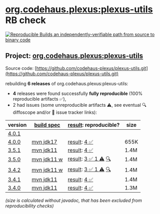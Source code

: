 [org.codehaus.plexus:plexus-utils](https://central.sonatype.com/artifact/org.codehaus.plexus/plexus-utils/versions) RB check
=======

[![Reproducible Builds](https://reproducible-builds.org/images/logos/rb.svg) an independently-verifiable path from source to binary code](https://reproducible-builds.org/)

## Project: [org.codehaus.plexus:plexus-utils](https://central.sonatype.com/artifact/org.codehaus.plexus/plexus-utils/versions)

Source code: [https://github.com/codehaus-plexus/plexus-utils.git](https://github.com/codehaus-plexus/plexus-utils.git)

rebuilding **6 releases** of org.codehaus.plexus:plexus-utils:
- **4** releases were found successfully **fully reproducible** (100% reproducible artifacts :white_check_mark:),
- 2 had issues (some unreproducible artifacts :warning:, see eventual :mag: diffoscope and/or :memo: issue tracker links):

| version | [build spec](/BUILDSPEC.md) | [result](https://reproducible-builds.org/docs/jvm/): reproducible? | size |
| -- | --------- | ------ | -- |
| [4.0.1](https://central.sonatype.com/artifact/org.codehaus.plexus/plexus-utils/4.0.1/pom) | | | |
| [4.0.0](https://central.sonatype.com/artifact/org.codehaus.plexus/plexus-utils/4.0.0/pom) | [mvn jdk17](plexus-utils-4.0.0.buildspec) | [result](plexus-utils-4.0.0.buildinfo): [4 :white_check_mark: ](plexus-utils-4.0.0.buildcompare) | 655K |
| [3.5.1](https://central.sonatype.com/artifact/org.codehaus.plexus/plexus-utils/3.5.1/pom) | [mvn jdk11](plexus-utils-3.5.1.buildspec) | [result](plexus-utils-3.5.1.buildinfo): [4 :white_check_mark: ](plexus-utils-3.5.1.buildcompare) | 1.4M |
| [3.5.0](https://central.sonatype.com/artifact/org.codehaus.plexus/plexus-utils/3.5.0/pom) | [mvn jdk11 w](plexus-utils-3.5.0.buildspec) | [result](plexus-utils-3.5.0.buildinfo): [3 :white_check_mark:  1 :warning:](plexus-utils-3.5.0.buildcompare) [:mag:](plexus-utils-3.5.0.diffoscope) | 1.4M |
| [3.4.2](https://central.sonatype.com/artifact/org.codehaus.plexus/plexus-utils/3.4.2/pom) | [mvn jdk11 w](plexus-utils-3.4.2.buildspec) | [result](plexus-utils-3.4.2.buildinfo): [3 :white_check_mark:  1 :warning:](plexus-utils-3.4.2.buildcompare) [:mag:](plexus-utils-3.4.2.diffoscope) | 1.4M |
| [3.4.1](https://central.sonatype.com/artifact/org.codehaus.plexus/plexus-utils/3.4.1/pom) | [mvn jdk11](plexus-utils-3.4.1.buildspec) | [result](plexus-utils-3.4.1.buildinfo): [4 :white_check_mark: ](plexus-utils-3.4.1.buildcompare) | 1.4M |
| [3.4.0](https://central.sonatype.com/artifact/org.codehaus.plexus/plexus-utils/3.4.0/pom) | [mvn jdk11](plexus-utils-3.4.0.buildspec) | [result](plexus-utils-3.4.0.buildinfo): [4 :white_check_mark: ](plexus-utils-3.4.0.buildcompare) | 1.3M |

<i>(size is calculated without javadoc, that has been excluded from reproducibility checks)</i>
